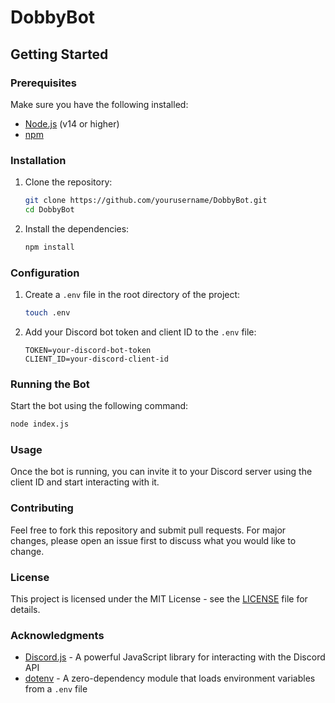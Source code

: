 # DobbyBot

## Getting Started

### Prerequisites

Make sure you have the following installed:

- [Node.js](https://nodejs.org/) (v14 or higher)
- [npm](https://www.npmjs.com/)

### Installation

1. Clone the repository:
    ```sh
    git clone https://github.com/yourusername/DobbyBot.git
    cd DobbyBot
    ```

2. Install the dependencies:
    ```sh
    npm install
    ```

### Configuration

1. Create a `.env` file in the root directory of the project:
    ```sh
    touch .env
    ```

2. Add your Discord bot token and client ID to the `.env` file:
    ```env
    TOKEN=your-discord-bot-token
    CLIENT_ID=your-discord-client-id
    ```

### Running the Bot

Start the bot using the following command:
```sh
node index.js
```

### Usage

Once the bot is running, you can invite it to your Discord server using the client ID and start interacting with it.

### Contributing

Feel free to fork this repository and submit pull requests. For major changes, please open an issue first to discuss what you would like to change.

### License

This project is licensed under the MIT License - see the [LICENSE](LICENSE.md) file for details.

### Acknowledgments

- [Discord.js](https://discord.js.org/) - A powerful JavaScript library for interacting with the Discord API
- [dotenv](https://www.npmjs.com/package/dotenv) - A zero-dependency module that loads environment variables from a `.env` file
